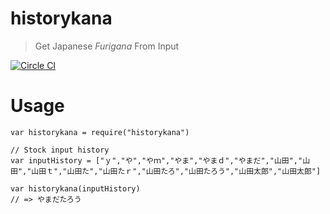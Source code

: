 # historykana
> Get Japanese *Furigana* From Input

[![Circle CI](https://circleci.com/gh/suisho/historykana.svg?style=svg)](https://circleci.com/gh/suisho/historykana)

# Usage

```
var historykana = require("historykana")

// Stock input history
var inputHistory = ["ｙ","や","やｍ","やま","やまｄ","やまだ","山田","山田","山田ｔ","山田た","山田たｒ","山田たろ","山田たろう","山田太郎","山田太郎"]

var historykana(inputHistory)
// => やまだたろう
```